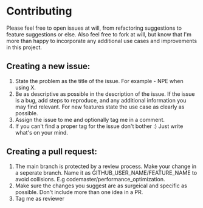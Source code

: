 # Contributing

Please feel free to open issues at will, from refactoring suggestions to feature suggestions or else.
Also feel free to fork at will, but know that I'm more than happy to incorporate any additional use cases and improvements in this project.

## Creating a new issue:

1. State the problem as the title of the issue. For example - NPE when using X.
2. Be as descriptive as possible in the description of the issue. If the issue is a bug, add steps to reproduce, and any additional information you may find relevant. For new features state the use case as clearly as possible.
3. Assign the issue to me and optionally tag me in a comment.
4. If you can't find a proper tag for the issue don't bother :) Just write what's on your mind.

## Creating a pull request:

1. The main branch is protected by a review process. Make your change in a seperate branch. Name it as GITHUB_USER_NAME/FEATURE_NAME to avoid collisions. E.g codemaster/performance_optimization.
2. Make sure the changes you suggest are as surgeical and specific as possible. Don't include more than one idea in a PR.
3. Tag me as reviewer
